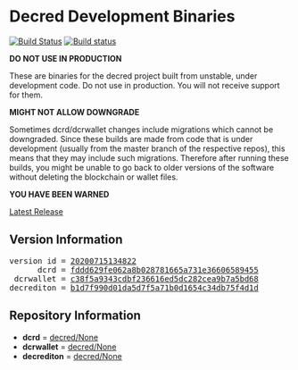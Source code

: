 
# Decred Development Binaries

[![Build Status](https://travis-ci.org/matheusd/decred-weekly-builds.svg?branch=v20200715134822)](https://travis-ci.org/matheusd/decred-weekly-builds) [![Build status](https://ci.appveyor.com/api/projects/status/hncgrnv0xuqb6s3c/branch/master?svg=true)](https://ci.appveyor.com/project/matheusd/decred-weekly-builds/branch/master)


**DO NOT USE IN PRODUCTION**

These are binaries for the decred project built from unstable, under development
code. Do not use in production. You will not receive support for them.

**MIGHT NOT ALLOW DOWNGRADE**

Sometimes dcrd/dcrwallet changes include migrations which cannot be downgraded.
Since these builds are made from code that is under development (usually from
the master branch of the respective repos), this means that they may include such
migrations. Therefore after running these builds, you might be unable to go back
to older versions of the software without deleting the blockchain or wallet
files.

**YOU HAVE BEEN WARNED**

[Latest Release](https://github.com/matheusd/decred-weekly-builds/releases/latest)

## Version Information

<pre>
version id = <a href="https://github.com/matheusd/decred-weekly-builds/releases/tag/v20200715134822">20200715134822</a>
      dcrd = <a href="https://github.com/decred/dcrd/commits/fddd629fe062a8b028781665a731e36606589455">fddd629fe062a8b028781665a731e36606589455</a>
 dcrwallet = <a href="https://github.com/decred/dcrwallet/commits/c38f5a9343cdbf236616ed5dc282cea9b7a5bd68">c38f5a9343cdbf236616ed5dc282cea9b7a5bd68</a>
decrediton = <a href="https://github.com/decred/decrediton/commits/b1d7f990d01da5d7f5a71b0d1654c34db75f4d1d">b1d7f990d01da5d7f5a71b0d1654c34db75f4d1d</a>
</pre>

## Repository Information

- **dcrd** = [decred/None](https://github.com/decred/dcrd)
- **dcrwallet** = [decred/None](https://github.com/decred/dcrwallet)
- **decrediton** = [decred/None](https://github.com/decred/decrediton)


